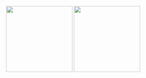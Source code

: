 <div>
<img height="180em" src="https://github-readme-stats.vercel.app/api?username=ChristianSilvaPaz&show_icons=true&theme=transparent"/>
<img height="180em" src="https://github-readme-stats.vercel.app/api/top-langs/?username=ChristianSilvaPaz&hide_progress=true)](https://github.com/ChristianSilvaPaz/github-readme-stats"/>
</div>
  
 
